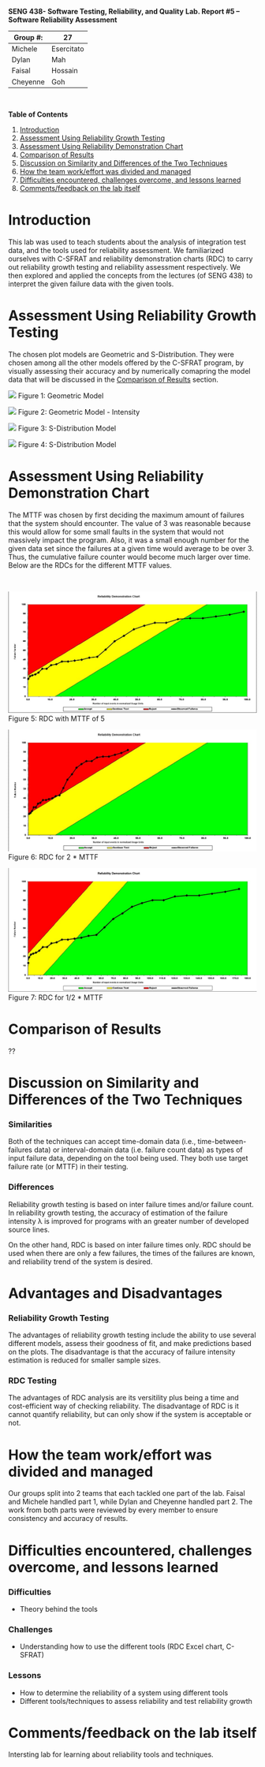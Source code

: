 **SENG 438- Software Testing, Reliability, and Quality**
**Lab. Report \#5 – Software Reliability Assessment**

| Group \#: | 27         |
| --------- | ---------- |
| Michele   | Esercitato |
| Dylan     | Mah        |
| Faisal    | Hossain    |
| Cheyenne  | Goh        |

<br>

**Table of Contents**
1. [Introduction](#Introduction)
2. [Assessment Using Reliability Growth Testing](#Assessment-Using-Reliability-Growth-Testing)
3. [Assessment Using Reliability Demonstration Chart](#Assessment-Using-Reliability-Demonstration-Chart)
4. [Comparison of Results](#Comparison-of-Results)
5. [Discussion on Similarity and Differences of the Two Techniques](#Discussion-on-Similarity-and-Differences-of-the-Two-Techniques)
6. [How the team work/effort was divided and managed](#How-the-team-work/effort-was-divided-and-managed)
7. [Difficulties encountered, challenges overcome, and lessons learned](#Difficulties-encountered-challenges-overcome-and-lessons-learned)
8. [Comments/feedback on the lab itself](#Comments/feedback-on-the-lab-itself)

# Introduction
This lab was used to teach students about the analysis of integration test data, and the tools used for reliability assessment. We familiarized ourselves with C-SFRAT and reliability demonstration charts (RDC) to carry out reliability growth testing and reliability assessment respectively. We then explored and applied the concepts from the lectures (of SENG 438) to interpret the given failure data with the given tools.

# Assessment Using Reliability Growth Testing
The chosen plot models are Geometric and S-Distribution. They were chosen among all the other models offered by the C-SFRAT program, by visually assessing their accuracy and by numerically comapring the model data that will be discussed in the [Comparison of Results](#Comparison-of-Results) section.

![](.plots/C-SFRAT_Geometric_Plot.png)
Figure 1: Geometric Model

![](.plots/C-SFRAT_Geometric_Plot_Intensity.png)
Figure 2: Geometric Model - Intensity

![](.plots/C-SFRAT_S_Distribution_Plot.png)
Figure 3: S-Distribution Model

![](.plots/C-SFRAT_S_Distribution_Plot_Intensity.png)
Figure 4: S-Distribution Model

# Assessment Using Reliability Demonstration Chart
The MTTF was chosen by first deciding the maximum amount of failures that the system should encounter. The value of 3 was reasonable because this would allow for some small faults in the system that would not massively impact the program. Also, it was a small enough number for the given data set since the failures at a given time would average to be over 3. Thus, the cumulative failure counter would become much larger over time. Below are the RDCs for the different MTTF values.

<br>

![](./plots/RDC.jpg)
Figure 5: RDC with MTTF of 5

![](./plots/RDC%20with%202x%20MTTF.jpg)
Figure 6: RDC for 2 * MTTF

![](./plots/RDC%20with%200.5x%20MTTF.jpg)
Figure 7: RDC for 1/2 * MTTF

#

# Comparison of Results
??

# Discussion on Similarity and Differences of the Two Techniques
### Similarities
Both of the techniques can accept time-domain data (i.e., time-between-failures data) or interval-domain data (i.e. failure count data) as types of input failure data, depending on the tool being used. They both use target failure rate (or MTTF) in their testing.

### Differences
Reliability growth testing is based on inter failure times and/or failure count. In reliability growth testing, the accuracy of estimation of the failure intensity &#955; is improved for programs with an greater number of developed source lines.

On the other hand, RDC is based on inter failure times only. RDC should be used when there are only a few failures, the times of the failures are known, and reliability trend of the system is desired.

# Advantages and Disadvantages
### Reliability Growth Testing
The advantages of reliability growth testing include the ability to use several different models, assess their goodness of fit, and make predictions based on the plots. The disadvantage is that the accuracy of failure intensity estimation is reduced for smaller sample sizes.

### RDC Testing
The advantages of RDC analysis are its versitility plus being a time and cost-efficient way of checking reliability. The disadvantage of RDC is it cannot quantify reliability, but can only show if the system is acceptable or not.

# How the team work/effort was divided and managed
Our groups split into 2 teams that each tackled one part of the lab. Faisal and Michele handled part 1, while Dylan and Cheyenne handled part 2. The work from both parts were reviewed by every member to ensure consistency and accuracy of results.
#

# Difficulties encountered, challenges overcome, and lessons learned
### Difficulties
- Theory behind the tools

### Challenges
- Understanding how to use the different tools (RDC Excel chart, C-SFRAT)

### Lessons
- How to determine the reliability of a system using different tools
- Different tools/techniques to assess reliability and test reliability growth

# Comments/feedback on the lab itself
Intersting lab for learning about reliability tools and techniques.
